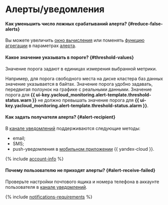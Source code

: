 # Алерты/уведомления

#### Как уменьшить число ложных срабатываний алерта? {#reduce-false-alerts}

Вы можете увеличить [окно вычисления](../../monitoring/concepts/alerting.md#evaluation-window) или поменять [функцию агрегации](../../monitoring/concepts/alerting.md#aggregation) в параметрах [алерта](../../monitoring/concepts/alerting.md#alert).

#### Какое значение указывать в пороге? {#threshold-values}

Значение порога задают в единицах измерения выбранной метрики.

Например, для порога свободного места на диске кластера баз данных значение указывается в байтах. Значение порога удобно задавать, передвигая ползунок на графике с реальными данными. Значение порога для **{{ ui-key.yacloud_monitoring.alert-template.threshold-status.warn }}** не должно превышать значение порога для **{{ ui-key.yacloud_monitoring.alert-template.threshold-status.alarm }}**.

#### Как задать получателя алерта? {#alert-recipient}

В [канале уведомлений](../../monitoring/concepts/alerting.md#channel-parameters) поддерживаются следующие методы:
* email;
* SMS;
* push-уведомления в [мобильном приложении](../../overview/mobile-app/index.md) {{ yandex-cloud }}.

{% include [account-info](../../_includes/monitoring/account-info.md) %}

#### Почему пользователю не приходят алерты? {#alert-receive-failed}

Проверьте настройки почтового ящика и номера телефона в аккаунте пользователя в [канале уведомлений](../../monitoring/concepts/alerting.md#channel-parameters).

{% include [notifications-requirements](../../_includes/monitoring/notifications-requirements.md) %}